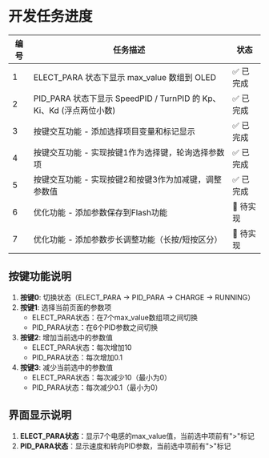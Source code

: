 # 开发任务进度

| 编号 | 任务描述 | 状态 |
| ---- | -------- | ---- |
| 1 | ELECT_PARA 状态下显示 max_value 数组到 OLED | ✅ 已完成 |
| 2 | PID_PARA 状态下显示 SpeedPID / TurnPID 的 Kp、Ki、Kd (浮点两位小数) | ✅ 已完成 | 
| 3 | 按键交互功能 - 添加选择项目变量和标记显示 | ✅ 已完成 |
| 4 | 按键交互功能 - 实现按键1作为选择键，轮询选择参数项 | ✅ 已完成 |
| 5 | 按键交互功能 - 实现按键2和按键3作为加减键，调整参数值 | ✅ 已完成 |
| 6 | 优化功能 - 添加参数保存到Flash功能 | 🔄 待实现 |
| 7 | 优化功能 - 添加参数步长调整功能（长按/短按区分） | 🔄 待实现 |

## 按键功能说明

1. **按键0**: 切换状态（ELECT_PARA -> PID_PARA -> CHARGE -> RUNNING）
2. **按键1**: 选择当前页面的参数项
   - ELECT_PARA状态：在7个max_value数组项之间切换
   - PID_PARA状态：在6个PID参数之间切换
3. **按键2**: 增加当前选中的参数值
   - ELECT_PARA状态：每次增加10
   - PID_PARA状态：每次增加0.1
4. **按键3**: 减少当前选中的参数值
   - ELECT_PARA状态：每次减少10（最小为0）
   - PID_PARA状态：每次减少0.1（最小为0）

## 界面显示说明

1. **ELECT_PARA状态**：显示7个电感的max_value值，当前选中项前有">"标记
2. **PID_PARA状态**：显示速度和转向PID参数，当前选中项前有">"标记 